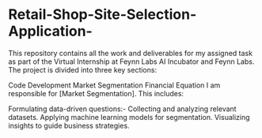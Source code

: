 # Retail-Shop-Site-Selection-Application-

This repository contains all the work and deliverables for my assigned task as part of the Virtual Internship at Feynn Labs AI Incubator and Feynn Labs. The project is divided into three key sections:

Code Development
Market Segmentation
Financial Equation
I am responsible for [Market Segmentation]. This includes:

Formulating data-driven questions:-
Collecting and analyzing relevant datasets.
Applying machine learning models for segmentation.
Visualizing insights to guide business strategies.
